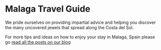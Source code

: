 Malaga Travel Guide
====================
We pride ourselves on providing impartial advice and helping you discover the many uncovered jewels that spread along the Costa del Sol. 

For more tips and ideas on how to enjoy your stay in Malaga, Spain please go <a href="http://malagatravelguide.net">read all the posts on our blog</a>

